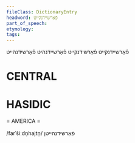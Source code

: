 ```yaml
---
fileClass: DictionaryEntry
headword: פֿאַרשיידנקייט
part_of_speech: 
etymology: 
tags: 
---
```

פֿאַרשיידנקייט
פֿאַרשידנקייט
פֿאַרשיידנהיט
פֿאַרשידנהייט

CENTRAL
========

HASIDIC
=======
= AMERICA = 

/farˈšiːdn̩hajtn̩/ פֿאַרשידנהייטן
